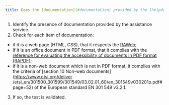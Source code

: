 ```yaml
---
title: Does the [documentation](#documentation) provided by the [helpdesk](#helpdesk) comply with the [digital accessibility rules](#digital-accessibility-rules)?
---
```


1. Identify the presence of documentation provided by the assistance service.
2. Check for each item of documentation:
- if it is a web page (HTML, CSS), that it respects the [RAWeb](../raweb1/criteres.html);
- if it is an office document in PDF format, that it complies with the [reference for evaluating the accessibility of documents in PDF format (RAPDF)](../rapdf1/index.html);
- if it is a non-web document which is not in PDF format, it complies with the criteria of [section 10 Non-web documents](https://www.etsi.org/deliver /etsi_en/301500_301599/301549/03.02.01_60/en_301549v030201p.pdf#page=52) of the European standard EN 301 549 v3.2.1.
3. If so, the test is validated.